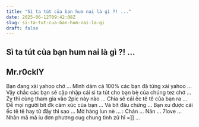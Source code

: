 ```yaml
---
title: "Sì ta tút của bạn hum nai là gì ?! ..."
date: 2025-06-12T09:42:08Z
slug: si-ta-tut-cua-ban-hum-nai-la-gi
draft: false
---
```


## Sì ta tút của bạn hum nai là gì ?! ...

## Mr.r0cklY

Bạn đang xài yahoo chớ ... Mình dám cá 100% các bạn đã từng xài yahoo ... Vậy chắc các bạn sẽ cập nhập cái sì ta tút cho bạn bè của chúng tez chớ ... Zỵ thì cùng tham gia vào 2pic này nào ... Chia sẽ cái ếc tê tê của bạn ra ... Để mọi người bít đk cảm xúc của bạn ... Và bít đâu chừng ... Bạn xu được cái ếc tê tê hay từ đây thì sao  ...
Mở hàng lun nè ... : Chán ... Nãn ... 7love ... Nhân mã mà iu đơn phương cug chung tình zữ hĩ =]] ...